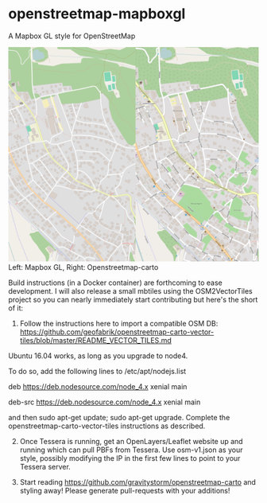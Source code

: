 # openstreetmap-mapboxgl
A Mapbox GL style for OpenStreetMap

![Screenshot](screenshot3.png "Screenshot")
Left: Mapbox GL, Right: Openstreetmap-carto

Build instructions (in a Docker container) are forthcoming to ease development. I will also release a small mbtiles using the OSM2VectorTiles project so you can nearly immediately start contributing but here's the short of it:

1) Follow the instructions here to import a compatible OSM DB: https://github.com/geofabrik/openstreetmap-carto-vector-tiles/blob/master/README_VECTOR_TILES.md

 Ubuntu 16.04 works, as long as you upgrade to node4.

 To do so, add the following lines to /etc/apt/nodejs.list

 deb https://deb.nodesource.com/node_4.x xenial main

 deb-src https://deb.nodesource.com/node_4.x xenial main

 and then sudo apt-get update; sudo apt-get upgrade. Complete the openstreetmap-carto-vector-tiles instructions as described.

2) Once Tessera is running, get an OpenLayers/Leaflet website up and running which can pull PBFs from Tessera. Use osm-v1.json as your style, possibly modifying the IP in the first few lines to point to your Tessera server.

3) Start reading https://github.com/gravitystorm/openstreetmap-carto and styling away! Please generate pull-requests with your additions!
